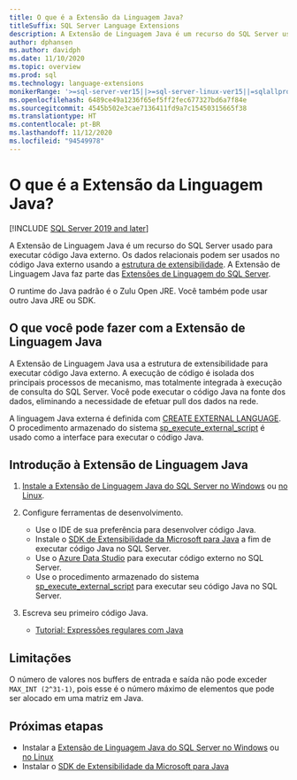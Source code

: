 ```yaml
---
title: O que é a Extensão da Linguagem Java?
titleSuffix: SQL Server Language Extensions
description: A Extensão de Linguagem Java é um recurso do SQL Server usado para executar código Java externo. Os dados relacionais podem ser empregados no código Java externo usando a estrutura de extensibilidade.
author: dphansen
ms.author: davidph
ms.date: 11/10/2020
ms.topic: overview
ms.prod: sql
ms.technology: language-extensions
monikerRange: '>=sql-server-ver15||>=sql-server-linux-ver15||=sqlallproducts-allversions'
ms.openlocfilehash: 6489ce49a1236f65ef5ff2fec677327bd6a7f84e
ms.sourcegitcommit: 4545b502e3cae7136411fd9a7c15450315665f38
ms.translationtype: HT
ms.contentlocale: pt-BR
ms.lasthandoff: 11/12/2020
ms.locfileid: "94549978"
---
```

# <a name="what-is-java-language-extension"></a>O que é a Extensão da Linguagem Java?
[!INCLUDE [SQL Server 2019 and later](../includes/applies-to-version/sqlserver2019.md)]

A Extensão de Linguagem Java é um recurso do SQL Server usado para executar código Java externo. Os dados relacionais podem ser usados no código Java externo usando a [estrutura de extensibilidade](concepts/extensibility-framework.md). A Extensão de Linguagem Java faz parte das [Extensões de Linguagem do SQL Server](language-extensions-overview.md).

O runtime do Java padrão é o Zulu Open JRE. Você também pode usar outro Java JRE ou SDK.

## <a name="what-you-can-do-with-the-java-language-extension"></a>O que você pode fazer com a Extensão de Linguagem Java

A Extensão de Linguagem Java usa a estrutura de extensibilidade para executar código Java externo. A execução de código é isolada dos principais processos de mecanismo, mas totalmente integrada à execução de consulta do SQL Server. Você pode executar o código Java na fonte dos dados, eliminando a necessidade de efetuar pull dos dados na rede.

A linguagem Java externa é definida com [CREATE EXTERNAL LANGUAGE](https://docs.microsoft.com/sql/t-sql/statements/create-external-language-transact-sql). O procedimento armazenado do sistema [sp_execute_external_script](https://docs.microsoft.com/sql/relational-databases/system-stored-procedures/sp-execute-external-script-transact-sql) é usado como a interface para executar o código Java.

## <a name="get-started-with-java-language-extension"></a>Introdução à Extensão de Linguagem Java

1. [Instale a Extensão de Linguagem Java do SQL Server no Windows](install/windows-java.md) ou [no Linux](../linux/sql-server-linux-setup-language-extensions-java.md).

1. Configure ferramentas de desenvolvimento.

    + Use o IDE de sua preferência para desenvolver código Java.
    + Instale o [SDK de Extensibilidade da Microsoft para Java](how-to/extensibility-sdk-java-sql-server.md) a fim de executar código Java no SQL Server.
    + Use o [Azure Data Studio](../azure-data-studio/what-is.md) para executar código externo no SQL Server.
    + Use o procedimento armazenado do sistema [sp_execute_external_script](https://docs.microsoft.com/sql/relational-databases/system-stored-procedures/sp-execute-external-script-transact-sql) para executar seu código Java no SQL Server.

1. Escreva seu primeiro código Java.

    + [Tutorial: Expressões regulares com Java](tutorials/search-for-string-using-regular-expressions-in-java.md)

## <a name="limitations"></a>Limitações

O número de valores nos buffers de entrada e saída não pode exceder `MAX_INT (2^31-1)`, pois esse é o número máximo de elementos que pode ser alocado em uma matriz em Java.

## <a name="next-steps"></a>Próximas etapas

+ Instalar a [Extensão de Linguagem Java do SQL Server no Windows](install/windows-java.md) ou [no Linux](../linux/sql-server-linux-setup-language-extensions-java.md)
+ Instalar o [SDK de Extensibilidade da Microsoft para Java](how-to/extensibility-sdk-java-sql-server.md)
